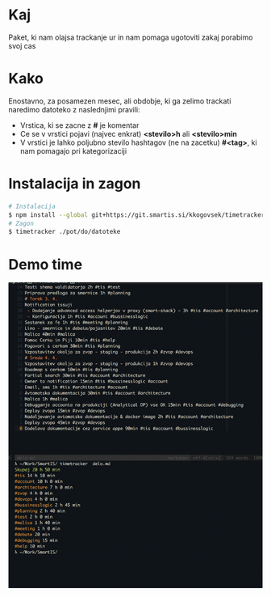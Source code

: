 # Kaj
Paket, ki nam olajsa trackanje ur in nam pomaga ugotoviti
zakaj porabimo svoj cas

# Kako
Enostavno, za posamezen mesec, ali obdobje, ki ga zelimo trackati naredimo
datoteko z naslednjimi pravili:
* Vrstica, ki se zacne z **#** je komentar
* Ce se v vrstici pojavi (najvec enkrat) **&lt;stevilo&gt;h** ali **&lt;stevilo&gt;min**
* V vrstici je lahko poljubno stevilo hashtagov (ne na zacetku) **#&lt;tag&gt;**, ki nam pomagajo pri kategorizaciji

# Instalacija in zagon
```bash
# Instalacija
$ npm install --global git+https://git.smartis.si/kkogovsek/timetracker.git
# Zagon
$ timetracker ./pot/do/datoteke
```

# Demo time
![Demo](demo.png)
